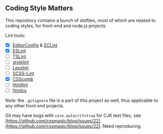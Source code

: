 ## Coding Style Matters

This repository contains a bunch of dotfiles, most of which are related to coding styles, for front-end and node.js projects.

Lint tools:

- [x] [EditorConfig](http://editorconfig.org/) & [ECLint](https://github.com/jedmao/eclint)
- [x] [ESLint](http://eslint.org/)
- [ ] [TSLint](http://palantir.github.io/tslint/)
- [ ] [stylelint](https://github.com/stylelint/stylelint)
- [ ] [Lesslint](https://github.com/ecomfe/node-lesslint)
- [ ] [SCSS-Lint](https://github.com/brigade/scss-lint)
- [x] [CSScomb](http://csscomb.com/)
- [ ] [htmllint](http://htmllint.github.io/)
- [ ] [htmlcs](https://github.com/ecomfe/htmlcs)

Note: the `.gitignore` file is a part of this project as well, thus applicable to any other front end projects.

Git may have bugs with `core.autocrlf=true` for CJK text files, see [https://github.com/cssmagic/blog/issues/22](https://github.com/cssmagic/blog/issues/22). Need reproducing.
